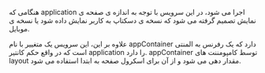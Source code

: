 <div class="dp-doc-container"">

<div class="dp-doc-tags">

<div class="mobile-version"></div>
<div class="desktop-version"></div>

</div>

<div class="dp-doc-body">

هنگامی که application اجرا می شود، در این سرویس با توجه به اندازه ی صفحه ی نمایش تصمیم گرفته می شود که نسخه ی دسکتاپ به کاربر نمایش داده شود یا نسخه ی موبایل.

علاوه بر این، این سرویس یک متغییر با نام appContainer دارد که یک رفرنس به المنتی است که در واقع حکم کانتیر application  را دارد. appContainer توسط کامپومننت های layout مقدار دهی می شود و از آن برای اسکرول صفحه به ابتدا استفاده می شود. 
</div>



</div> 


